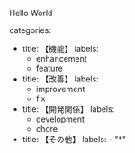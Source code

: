 Hello World

categories:
- title: 【機能】
    labels:
    - enhancement
    - feature
- title: 【改善】
    labels:
    - improvement
    - fix
- title: 【開発関係】
    labels:
    - development
    - chore
- title: 【その他】
        labels:
        - "*"